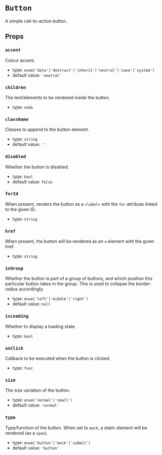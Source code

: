 `Button`
========

A simple call-to-action button.

Props
-----

### `accent`

Colour accent.

- type: `enum('data'|'destruct'|'inherit'|'neutral'|'save'|'system')`
- default value: `'neutral'`


### `children`

The text/elements to be rendered inside the button.

- type: `node`


### `className`

Classes to append to the button element.

- type: `string`
- default value: `''`


### `disabled`

Whether the button is disabled.

- type: `bool`
- default value: `false`


### `forId`

When present, renders the button as a `<label>` with the `for` attribute
linked to the given ID.

- type: `string`


### `href`

When present, the button will be rendered as an `a` element with the given
href.

- type: `string`


### `inGroup`

Whether the button is part of a group of buttons, and which position this particular button takes in the group. This is used to collapse the border-radius accordingly.

- type: `enum('left'|'middle'|'right')`
- default value: `null`


### `isLoading`

Whether to display a loading state.

- type: `bool`


### `onClick`

Callback to be executed when the button is clicked.

- type: `func`


### `size`

The size variation of the button.

- type: `enum('normal'|'small')`
- default value: `'normal'`


### `type`

Type/function of the button. When set to `mock`, a static element will be
rendered (as a `span`).

- type: `enum('button'|'mock'|'submit')`
- default value: `'button'`


